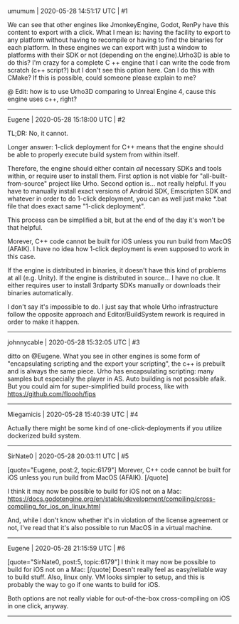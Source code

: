 umumum | 2020-05-28 14:51:17 UTC | #1

We can see that other engines like JmonkeyEngine, Godot, RenPy have this content to export with a click. What I mean is: having the facility to export to any platform without having to recompile or having to find the binaries for each platform. In these engines we can export with just a window to platforms with their SDK or not (depending on the engine).Urho3D is able to do this? I'm crazy for a complete C ++ engine that I can write the code from scratch (c++ script?) but I don't see this option here. Can I do this with CMake? If this is possible, could someone please explain to me?

@ Edit: how is to use Urho3D comparing to Unreal Engine 4, cause this engine uses c++, right?

-------------------------

Eugene | 2020-05-28 15:18:00 UTC | #2

TL;DR: No, it cannot.

Longer answer: 1-click deployment for C++ means that the engine should be able to properly execute build system from within itself.

Therefore, the engine should either contain _all_ necessary SDKs and tools within, or require user to install them. First option is not viable for "all-built-from-source" project like Urho. Second option is... not really helpful. If you have to manually install exact versions of Android SDK, Emscripten SDK and whatever in order to do 1-click deployment, you can as well just make *.bat file that does exact same "1-click deployment".

This process can be simplified a bit, but at the end of the day it's won't be that helpful.

Morever, C++ code cannot be built for iOS unless you run build from MacOS (AFAIK).
I have no idea how 1-click deployment is even supposed to work in this case.

If the engine is distributed in binaries, it doesn't have this kind of problems at all (e.g. Unity).
If the engine is distributed in source... I have no clue. It either requires user to install 3rdparty SDKs manually or downloads their binaries automatically.

I don't say it's impossible to do. I just say that whole Urho infrastructure follow the opposite approach and Editor/BuildSystem rework is required in order to make it happen.

-------------------------

johnnycable | 2020-05-28 15:32:05 UTC | #3

ditto on @Eugene. What you see in other engines is some form of "encapsulating scripting and the export your scripting", the c++ is prebuilt and is always the same piece.
Urho has encapsulating scripting: many samples but especially the player in AS.
Auto building is not possible afaik. But you could aim for super-simplified build process, like with  https://github.com/floooh/fips

-------------------------

Miegamicis | 2020-05-28 15:40:39 UTC | #4

Actually there might be some kind of one-click-deployments if you utilize dockerized build system.

-------------------------

SirNate0 | 2020-05-28 20:03:11 UTC | #5

[quote="Eugene, post:2, topic:6179"]
Morever, C++ code cannot be built for iOS unless you run build from MacOS (AFAIK).
[/quote]

I think it may now be possible to build for iOS not on a Mac:
https://docs.godotengine.org/en/stable/development/compiling/cross-compiling_for_ios_on_linux.html

And, while I don't know whether it's in violation of the license agreement or not, I've read that it's also possible to run MacOS in a virtual machine.

-------------------------

Eugene | 2020-05-28 21:15:59 UTC | #6

[quote="SirNate0, post:5, topic:6179"]
I think it may now be possible to build for iOS not on a Mac:
[/quote]
Doesn't really feel as easy/reliable way to build stuff. Also, linux only.
VM looks simpler to setup, and this is probably the way to go if one wants to build for iOS.

Both options are not really viable for out-of-the-box cross-compiling on iOS in one click, anyway.

-------------------------

